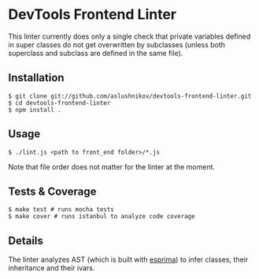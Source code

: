 # DevTools Frontend Linter

This linter currently does only a single check that
private variables defined in super classes do not get overwritten
by subclasses (unless both superclass and subclass are defined
in the same file).

## Installation

```
$ git clone git://github.com/aslushnikov/devtools-frontend-linter.git
$ cd devtools-frontend-linter
$ npm install .
```

## Usage

```
$ ./lint.js <path to front_end folder>/*.js
```

Note that file order does not matter for the linter at the moment.

## Tests & Coverage

```
$ make test # runs mocha tests
$ make cover # runs istanbul to analyze code coverage
```

## Details

The linter analyzes AST (which is built with [esprima](https://github.com/ariya/esprima)) to infer classes, their inheritance and their ivars.

